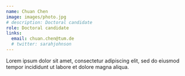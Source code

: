 ```yaml
---
name: Chuan Chen
image: images/photo.jpg
# description: Doctoral candidate
role: Doctoral candidate
links:
  email: chuan.chen@tum.de
  # twitter: sarahjohnson
---
```


Lorem ipsum dolor sit amet, consectetur adipiscing elit, sed do eiusmod tempor incididunt ut labore et dolore magna aliqua.
